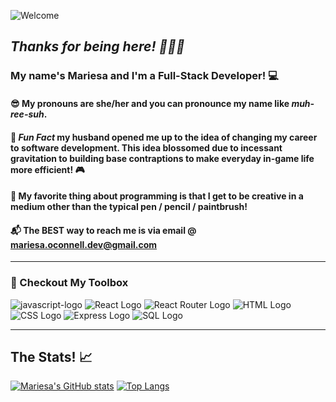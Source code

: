 ![Welcome](https://github.com/mariesaoconnell/mariesaoconnell/assets/100657239/1d36ffdb-efb5-4293-b980-2917011a3e43)



## *Thanks for being here! 👋🏻🥰* 

### My name's Mariesa and I'm a Full-Stack Developer! 💻
#### 😎 My pronouns are she/her and you can pronounce my name like *muh-ree-suh*.
#### 🎉 *Fun Fact* my husband opened me up to the idea of changing my career to software development. This idea blossomed due to incessant gravitation to building base contraptions to make everyday in-game life more efficient! 🎮 
#### 🎨 My favorite thing about programming is that I get to be creative in a medium other than the typical pen / pencil / paintbrush! 
#### 📬 The BEST way to reach me is via email @ mariesa.oconnell.dev@gmail.com 
___

### 🔧 Checkout My Toolbox

![javascript-logo](	https://img.shields.io/badge/JavaScript-F7DF1E?style=for-the-badge&logo=javascript&logoColor=black) ![React Logo](	https://img.shields.io/badge/React-20232A?style=for-the-badge&logo=react&logoColor=61DAFB) ![React Router Logo](https://img.shields.io/badge/React_Router-CA4245?style=for-the-badge&logo=react-router&logoColor=white) ![HTML Logo](	https://img.shields.io/badge/HTML5-E34F26?style=for-the-badge&logo=html5&logoColor=white) ![CSS Logo](	https://img.shields.io/badge/CSS-239120?&style=for-the-badge&logo=css3&logoColor=white) ![Express Logo](	https://img.shields.io/badge/Express.js-404D59?style=for-the-badge) ![SQL Logo](https://img.shields.io/badge/SQLite-07405E?style=for-the-badge&logo=sqlite&logoColor=white) 



___
## The Stats! 📈
[![Mariesa's GitHub stats](https://github-readme-stats.vercel.app/api?username=mariesaoconnell)](https://github.com/mariesaoconnell/github-readme-stats)   [![Top Langs](https://github-readme-stats.vercel.app/api/top-langs/?username=mariesaoconnell&layout=compact)](https://github.com/mariesaoconnell/github-readme-stats)




